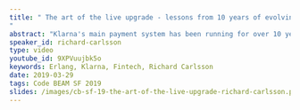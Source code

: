 ```yaml
---
title: " The art of the live upgrade - lessons from 10 years of evolving a live system
"
abstract: "Klarna's main payment system has been running for over 10 years, serving millions of customers. The system has continuously evolved through live upgrades multiple times per week, without stopping nodes except for OS patching, Erlang VM upgrades, or hardware changes. This talk will be about techniques, tools, mindset, and lessons learned during a decade of dynamic code loading."
speaker_id: richard-carlsson
type: video
youtube_id: 9XPVuujbk5o
keywords: Erlang, Klarna, Fintech, Richard Carlsson
date: 2019-03-29
tags: Code BEAM SF 2019
slides: /images/cb-sf-19-the-art-of-the-live-upgrade-richard-carlsson.pdf
---
```


